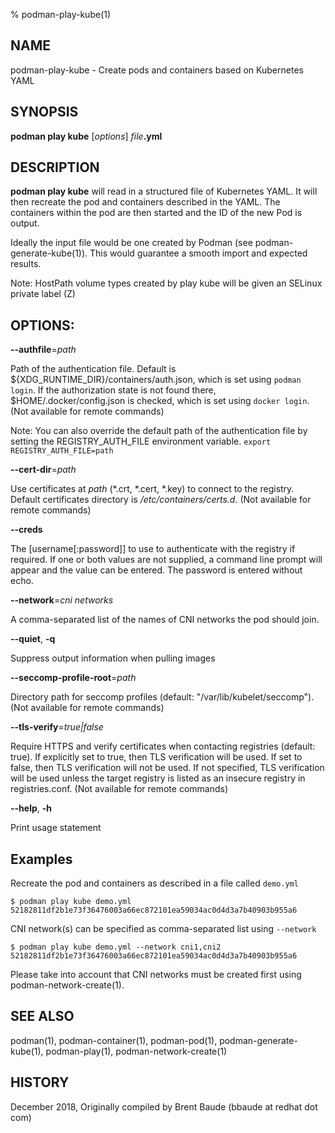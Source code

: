 % podman-play-kube(1)

## NAME
podman-play-kube - Create pods and containers based on Kubernetes YAML

## SYNOPSIS
**podman play kube** [*options*] *file*__.yml__

## DESCRIPTION
**podman play kube** will read in a structured file of Kubernetes YAML.  It will then recreate
the pod and containers described in the YAML.  The containers within the pod are then started and
the ID of the new Pod is output.

Ideally the input file would be one created by Podman (see podman-generate-kube(1)).  This would guarantee a smooth import and expected results.

Note: HostPath volume types created by play kube will be given an SELinux private label (Z)

## OPTIONS:

**--authfile**=*path*

Path of the authentication file. Default is ${XDG\_RUNTIME\_DIR}/containers/auth.json, which is set using `podman login`.
If the authorization state is not found there, $HOME/.docker/config.json is checked, which is set using `docker login`. (Not available for remote commands)

Note: You can also override the default path of the authentication file by setting the REGISTRY\_AUTH\_FILE
environment variable. `export REGISTRY_AUTH_FILE=path`

**--cert-dir**=*path*

Use certificates at *path* (\*.crt, \*.cert, \*.key) to connect to the registry.
Default certificates directory is _/etc/containers/certs.d_. (Not available for remote commands)

**--creds**

The [username[:password]] to use to authenticate with the registry if required.
If one or both values are not supplied, a command line prompt will appear and the
value can be entered.  The password is entered without echo.

**--network**=*cni networks*

A comma-separated list of the names of CNI networks the pod should join.

**--quiet**, **-q**

Suppress output information when pulling images

**--seccomp-profile-root**=*path*

Directory path for seccomp profiles (default: "/var/lib/kubelet/seccomp"). (Not available for remote commands)

**--tls-verify**=*true|false*

Require HTTPS and verify certificates when contacting registries (default: true). If explicitly set to true,
then TLS verification will be used. If set to false, then TLS verification will not be used. If not specified,
TLS verification will be used unless the target registry is listed as an insecure registry in registries.conf. (Not available for remote commands)

**--help**, **-h**

Print usage statement

## Examples

Recreate the pod and containers as described in a file called `demo.yml`
```
$ podman play kube demo.yml
52182811df2b1e73f36476003a66ec872101ea59034ac0d4d3a7b40903b955a6
```

CNI network(s) can be specified as comma-separated list using ``--network``
```
$ podman play kube demo.yml --network cni1,cni2
52182811df2b1e73f36476003a66ec872101ea59034ac0d4d3a7b40903b955a6
```

Please take into account that CNI networks must be created first using podman-network-create(1).

## SEE ALSO
podman(1), podman-container(1), podman-pod(1), podman-generate-kube(1), podman-play(1), podman-network-create(1)

## HISTORY
December 2018, Originally compiled by Brent Baude (bbaude at redhat dot com)
